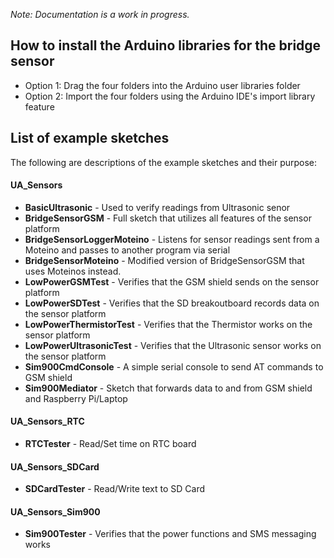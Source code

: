 *Note: Documentation is a work in progress.*

## How to install the Arduino libraries for the bridge sensor

- Option 1: Drag the four folders into the Arduino user libraries folder
- Option 2: Import the four folders using the Arduino IDE's import library feature

## List of example sketches

The following are descriptions of the example sketches and their purpose:

#### UA_Sensors

- **BasicUltrasonic** - Used to verify readings from Ultrasonic senor
- **BridgeSensorGSM** - Full sketch that utilizes all features of the sensor platform
- **BridgeSensorLoggerMoteino** - Listens for sensor readings sent from a Moteino and passes to another program via serial
- **BridgeSensorMoteino** - Modified version of BridgeSensorGSM that uses Moteinos instead.
- **LowPowerGSMTest** - Verifies that the GSM shield sends on the sensor platform
- **LowPowerSDTest** - Verifies that the SD breakoutboard records data on the sensor platform
- **LowPowerThermistorTest** - Verifies that the Thermistor works on the sensor platform
- **LowPowerUltrasonicTest** - Verifies that the Ultrasonic sensor works on the sensor platform
- **Sim900CmdConsole** - A simple serial console to send AT commands to GSM shield
- **Sim900Mediator** - Sketch that forwards data to and from GSM shield and Raspberry Pi/Laptop

#### UA\_Sensors\_RTC

- **RTCTester** - Read/Set time on RTC board

#### UA\_Sensors\_SDCard

- **SDCardTester** - Read/Write text to SD Card

#### UA\_Sensors\_Sim900

- **Sim900Tester** - Verifies that the power functions and SMS messaging works